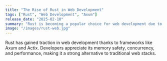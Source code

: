 ```yaml
---
title: "The Rise of Rust in Web Development"
tags: ["Rust", "Web Development", "Axum"]
release_date: "2025-02-10"
summary: "Rust is becoming a popular choice for web development due to its safety and performance."
image: "/images/rust-web.jpg"
---
```


Rust has gained traction in web development thanks to frameworks like Axum and Actix. Developers appreciate its memory safety, concurrency, and performance, making it a strong alternative to traditional web stacks.

